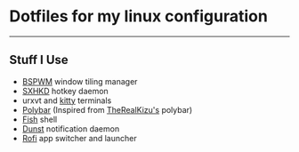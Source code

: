 # Dotfiles for my linux configuration

---

## Stuff I Use

-   [BSPWM](https://github.com/baskerville/bspwm) window tiling manager
-   [SXHKD](https://github.com/baskerville/sxhkd) hotkey daemon
-   urxvt and [kitty](https://sw.kovidgoyal.net/kitty) terminals
-   [Polybar](https://github.com/polybar/polybar) (Inspired from [TheRealKizu's](https://github.com/TheRealKizu/dotfiles/tree/bspwm/cfg/polybar) polybar)
-   [Fish](https://fishshell.com/) shell
-   [Dunst](https://dunst-project.org/) notification daemon
-   [Rofi](https://github.com/davatorium/rofi) app switcher and launcher
